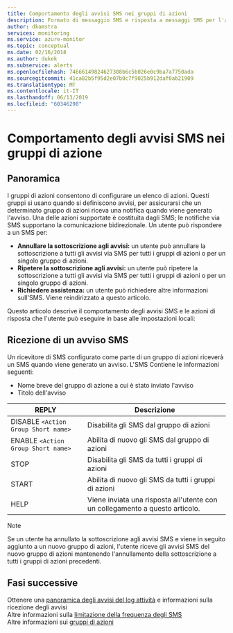 ```yaml
---
title: Comportamento degli avvisi SMS nei gruppi di azioni
description: Formato di messaggio SMS e risposta a messaggi SMS per l'annullamento e la riesecuzione della sottoscrizione o la richiesta di assistenza.
author: dkamstra
services: monitoring
ms.service: azure-monitor
ms.topic: conceptual
ms.date: 02/16/2018
ms.author: dukek
ms.subservice: alerts
ms.openlocfilehash: 74666149824627308b6c5b026e0c9ba7a7750ada
ms.sourcegitcommit: 41ca82b5f95d2e07b0c7f9025b912daf0ab21909
ms.translationtype: MT
ms.contentlocale: it-IT
ms.lasthandoff: 06/13/2019
ms.locfileid: "60346298"
---
```

# <a name="sms-alert-behavior-in-action-groups"></a>Comportamento degli avvisi SMS nei gruppi di azione
## <a name="overview"></a>Panoramica ##
I gruppi di azioni consentono di configurare un elenco di azioni. Questi gruppi si usano quando si definiscono avvisi, per assicurarsi che un determinato gruppo di azioni riceva una notifica quando viene generato l'avviso. Una delle azioni supportate è costituita dagli SMS; le notifiche via SMS supportano la comunicazione bidirezionale. Un utente può rispondere a un SMS per:

- **Annullare la sottoscrizione agli avvisi:** un utente può annullare la sottoscrizione a tutti gli avvisi via SMS per tutti i gruppi di azioni o per un singolo gruppo di azioni.
- **Ripetere la sottoscrizione agli avvisi:** un utente può ripetere la sottoscrizione a tutti gli avvisi via SMS per tutti i gruppi di azioni o per un singolo gruppo di azioni.  
- **Richiedere assistenza:** un utente può richiedere altre informazioni sull'SMS. Viene reindirizzato a questo articolo.

Questo articolo descrive il comportamento degli avvisi SMS e le azioni di risposta che l'utente può eseguire in base alle impostazioni locali:

## <a name="receiving-an-sms-alert"></a>Ricezione di un avviso SMS
Un ricevitore di SMS configurato come parte di un gruppo di azioni riceverà un SMS quando viene generato un avviso. L'SMS Contiene le informazioni seguenti:
* Nome breve del gruppo di azione a cui è stato inviato l'avviso
* Titolo dell'avviso

| REPLY | Descrizione |
| ----- | ----------- |
| DISABLE `<Action Group Short name>` | Disabilita gli SMS dal gruppo di azioni |
| ENABLE `<Action Group Short name>` | Abilita di nuovo gli SMS dal gruppo di azioni |
| STOP | Disabilita gli SMS da tutti i gruppi di azioni |
| START | Abilita di nuovo gli SMS da tutti i gruppi di azioni |
| HELP | Viene inviata una risposta all'utente con un collegamento a questo articolo. |

>[!NOTE]
>Se un utente ha annullato la sottoscrizione agli avvisi SMS e viene in seguito aggiunto a un nuovo gruppo di azioni, l'utente riceve gli avvisi SMS del nuovo gruppo di azioni mantenendo l'annullamento della sottoscrizione a tutti i gruppi di azioni precedenti.

## <a name="next-steps"></a>Fasi successive
Ottenere una [panoramica degli avvisi del log attività](alerts-overview.md) e informazioni sulla ricezione degli avvisi  
Altre informazioni sulla [limitazione della frequenza degli SMS](alerts-rate-limiting.md)  
Altre informazioni sui [gruppi di azioni](../../azure-monitor/platform/action-groups.md)

